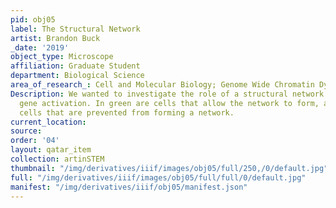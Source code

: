 ```yaml
---
pid: obj05
label: The Structural Network
artist: Brandon Buck
_date: '2019'
object_type: Microscope
affiliation: Graduate Student
department: Biological Science
area_of_research_: Cell and Molecular Biology; Genome Wide Chromatin Dynamics
Description: We wanted to investigate the role of a structural network formed during
  gene activation. In green are cells that allow the network to form, and in red are
  cells that are prevented from forming a network.
current_location: 
source: 
order: '04'
layout: qatar_item
collection: artinSTEM
thumbnail: "/img/derivatives/iiif/images/obj05/full/250,/0/default.jpg"
full: "/img/derivatives/iiif/images/obj05/full/full/0/default.jpg"
manifest: "/img/derivatives/iiif/obj05/manifest.json"
---
```

